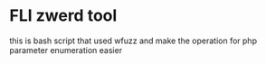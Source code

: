 # FLI zwerd tool
this is bash script that used wfuzz and make the operation for php parameter enumeration easier 
